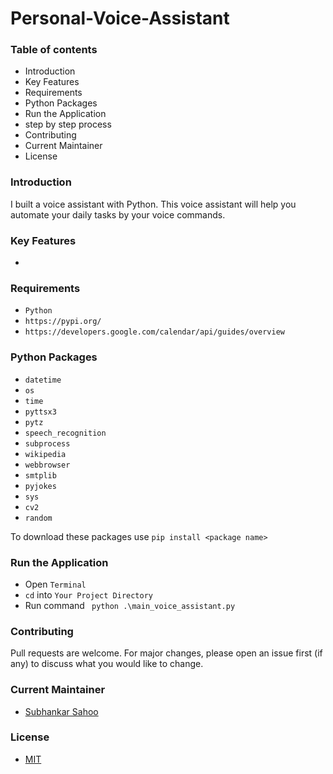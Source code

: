 # Personal-Voice-Assistant
 
### Table of contents

- Introduction
- Key Features
- Requirements
- Python Packages
- Run the Application
- step by step process
- Contributing
- Current Maintainer
- License


### Introduction
I built a voice assistant with Python. This voice assistant will help you automate your daily tasks by your voice commands.


### Key Features
- 

### Requirements
- `Python`
- `https://pypi.org/`
- `https://developers.google.com/calendar/api/guides/overview`


### Python Packages
- `datetime`
- `os`
- `time`
- `pyttsx3`
- `pytz`
- `speech_recognition`
- `subprocess`
- `wikipedia`
- `webbrowser`
- `smtplib`
- `pyjokes`
- `sys`
- `cv2`
- `random`

To download these packages use `pip install <package name>`


### Run the Application
- Open `Terminal`
- `cd` into `Your Project Directory`
- Run command ` python .\main_voice_assistant.py`


### Contributing

Pull requests are welcome. For major changes, please open an issue first (if any)
to discuss what you would like to change.


### Current Maintainer
- [Subhankar Sahoo](https://github.com/sahoo-subha)

### License

- [MIT]()

